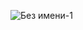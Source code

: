 ![Без имени-1](https://github.com/saldatCrus/EpsiTechTestTask/assets/43013151/c272b577-33a9-4d94-abb2-ec4920a06f54)
